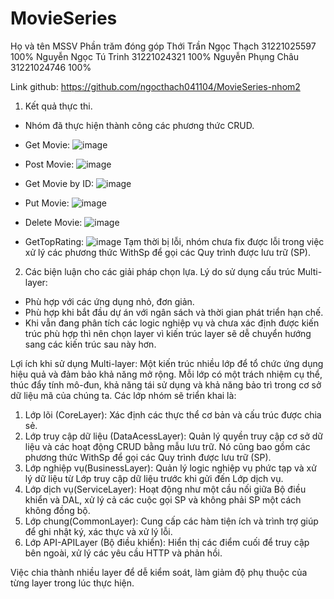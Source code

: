 # MovieSeries
Họ và tên	MSSV	Phần trăm đóng góp
Thới Trần Ngọc Thạch	31221025597	100%
Nguyễn Ngọc Tú Trinh	31221024321	100%
Nguyễn Phụng Châu	31221024746	100%

Link github: https://github.com/ngocthach041104/MovieSeries-nhom2
1.	Kết quả thực thi.
-	Nhóm đã thực hiện thành công các phương thức CRUD.
 

-	Get Movie:
 ![image](https://github.com/user-attachments/assets/5cd3f9c6-0686-4d3f-9f5c-63c8f7ce6183)
-	Post Movie: 
 ![image](https://github.com/user-attachments/assets/fe7994ce-abfc-4bda-8edf-8ef7af352a97)
-	Get Movie by ID:
 ![image](https://github.com/user-attachments/assets/70acff5f-f5f0-499e-9c5f-68c33b435e97)
-	Put Movie:
 ![image](https://github.com/user-attachments/assets/ba71a29a-c156-45cb-a3cc-686409f3700f)
-	Delete Movie:
 ![image](https://github.com/user-attachments/assets/8f154f5b-404d-4120-9c9a-c0c6ff518922)
-	GetTopRating:
![image](https://github.com/user-attachments/assets/4c2967df-aa58-4694-819e-709befd6271a) 
 Tạm thời bị lỗi, nhóm chưa fix được lỗi trong việc xử lý các phương thức WithSp để gọi các Quy trình được lưu trữ (SP).
   
2.	Các biện luận cho các giải pháp chọn lựa.
Lý do sử dụng cấu trúc Multi-layer:
-	Phù hợp với các ứng dụng nhỏ, đơn giản.
-	Phù hợp khi bắt đầu dự án với ngân sách và thời gian phát triển hạn chế.
-	Khi vẫn đang phân tích các logic nghiệp vụ và chưa xác định được kiến trúc phù hợp thì nên chọn layer vì kiến trúc layer sẽ dễ chuyển hướng sang các kiến trúc sau này hơn.

Lợi ích khi sử dụng Multi-layer:
Một kiến trúc nhiều lớp để tổ chức ứng dụng hiệu quả và đảm bảo khả năng mở rộng. Mỗi lớp có một trách nhiệm cụ thể, thúc đẩy tính mô-đun, khả năng tái sử dụng và khả năng bảo trì trong cơ sở dữ liệu mã của chúng ta. Các lớp nhóm sẽ triển khai là:
1. Lớp lõi (CoreLayer): Xác định các thực thể cơ bản và cấu trúc được chia sẻ.
2. Lớp truy cập dữ liệu (DataAcessLayer): Quản lý quyền truy cập cơ sở dữ liệu và các hoạt động CRUD bằng mẫu lưu trữ. Nó cũng bao gồm các phương thức WithSp để gọi các Quy trình được lưu trữ (SP).
3. Lớp nghiệp vụ(BusinessLayer): Quản lý logic nghiệp vụ phức tạp và xử lý dữ liệu từ Lớp truy cập dữ liệu trước khi gửi đến Lớp dịch vụ.
4. Lớp dịch vụ(ServiceLayer): Hoạt động như một cầu nối giữa Bộ điều khiển và DAL, xử lý cả các cuộc gọi SP và không phải SP một cách không đồng bộ.
5. Lớp chung(CommonLayer): Cung cấp các hàm tiện ích và trình trợ giúp để ghi nhật ký, xác thực và xử lý lỗi.
6. Lớp API-APILayer (Bộ điều khiển): Hiển thị các điểm cuối để truy cập bên ngoài, xử lý các yêu cầu HTTP và phản hồi.

Việc chia thành nhiều layer để dễ kiểm soát, làm giảm độ phụ thuộc của từng layer trong lúc thực hiện.

